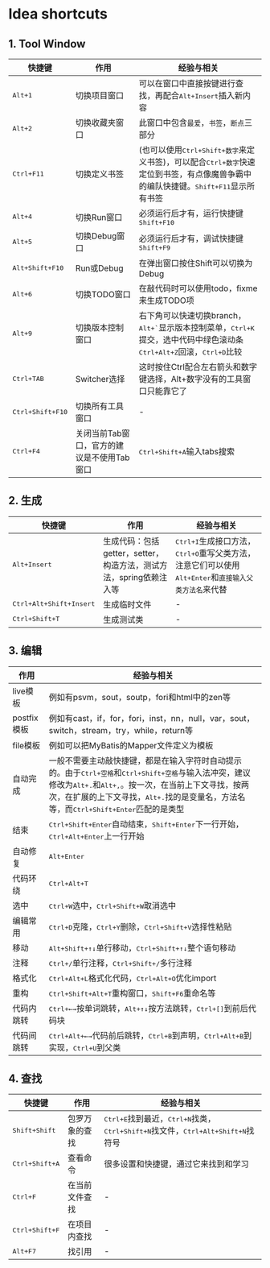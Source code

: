 # Idea shortcuts

## 1. Tool Window

| 快捷键                    | 作用                                       | 经验与相关                                                   |
| ------------------------- | ------------------------------------------ | ------------------------------------------------------------ |
| <kbd>Alt+1</kbd>          | 切换项目窗口                               | 可以在窗口中直接按键进行查找，再配合<kbd>Alt+Insert</kbd>插入新内容 |
| <kbd>Alt+2</kbd>          | 切换收藏夹窗口                             | 此窗口中包含`最爱`，`书签`，`断点`三部分                     |
| <kbd>Ctrl+F11</kbd>       | 切换定义书签                               | (也可以使用<kbd>Ctrl+Shift+数字</kbd>来定义书签)，可以配合<kbd>Ctrl+数字</kbd>快速定位到书签，有点像魔兽争霸中的编队快捷键。<kbd>Shift+F11</kbd>显示所有书签 |
| <kbd>Alt+4</kbd>          | 切换Run窗口                                | 必须运行后才有，运行快捷键<kbd>Shift+F10</kbd>               |
| <kbd>Alt+5</kbd>          | 切换Debug窗口                              | 必须运行后才有，调试快捷键<kbd>Shift+F9</kbd>                |
| <kbd>Alt+Shift+F10</kbd>  | Run或Debug                                 | 在弹出窗口按住Shift可以切换为Debug                           |
| <kbd>Alt+6</kbd>          | 切换TODO窗口                               | 在敲代码时可以使用todo，fixme来生成TODO项                    |
| <kbd>Alt+9</kbd>          | 切换版本控制窗口                           | 右下角可以快速切换branch，<kbd>Alt+\`</kbd>显示版本控制菜单，<kbd>Ctrl+K</kbd>提交，选中代码中绿色滚动条<kbd>Ctrl+Alt+Z</kbd>回滚，<kbd>Ctrl+D</kbd>比较 |
| <kbd>Ctrl+TAB</kbd>       | Switcher选择                               | 这时按住Ctrl配合左右箭头和数字键选择，Alt+数字没有的工具窗口只能靠它了 |
| <kbd>Ctrl+Shift+F10</kbd> | 切换所有工具窗口                           | -                                                            |
| <kbd>Ctrl+F4</kbd>        | 关闭当前Tab窗口，官方的建议是不使用Tab窗口 | <kbd>Ctrl+Shift+A</kbd>输入tabs搜索                          |

## 2. 生成
| 快捷键                           | 作用                                                         | 经验与相关                                                   |
| -------------------------------- | ------------------------------------------------------------ | ------------------------------------------------------------ |
| <kbd>Alt+Insert</kbd>            | 生成代码：包括getter，setter，构造方法，测试方法，spring依赖注入等 | <kbd>Ctrl+I</kbd>生成接口方法，<kbd>Ctrl+O</kbd>重写父类方法，注意它们可以使用<kbd>Alt+Enter</kbd>和`直接输入父类方法名`来代替 |
| <kbd>Ctrl+Alt+Shift+Insert</kbd> | 生成临时文件                                                 | -                                                            |
| <kbd>Ctrl+Shift+T</kbd>          | 生成测试类                                                   | -                                                            |

## 3. 编辑
| 作用        | 经验与相关                                                   |
| ----------- | ------------------------------------------------------------ |
| live模板    | 例如有psvm，sout，soutp，fori和html中的zen等                 |
| postfix模板 | 例如有cast，if，for，fori，inst，nn，null，var，sout，switch，stream，try，while，return等 |
| file模板    | 例如可以把MyBatis的Mapper文件定义为模板                      |
| 自动完成    | 一般不需要主动敲快捷键，都是在输入字符时自动提示的。由于<kbd>Ctrl+空格</kbd>和<kbd>Ctrl+Shift+空格</kbd>与输入法冲突，建议修改为<kbd>Alt+.</kbd>和<kbd>Alt+,</kbd>。按一次，在当前上下文寻找，按两次，在扩展的上下文寻找，<kbd>Alt+.</kbd>找的是变量名，方法名等，而<kbd>Ctrl+Shift+Enter</kbd>匹配的是类型 |
| 结束        | <kbd>Ctrl+Shift+Enter</kbd>自动结束，<kbd>Shift+Enter</kbd>下一行开始，<kbd>Ctrl+Alt+Enter</kbd>上一行开始 |
| 自动修复    | <kbd>Alt+Enter</kbd>                                         |
| 代码环绕    | <kbd>Ctrl+Alt+T</kbd>                                        |
| 选中        | <kbd>Ctrl+W</kbd>选中，<kbd>Ctrl+Shift+W</kbd>取消选中       |
| 编辑常用    | <kbd>Ctrl+D</kbd>克隆，<kbd>Ctrl+Y</kbd>删除，<kbd>Ctrl+Shift+V</kbd>选择性粘贴 |
| 移动        | <kbd>Alt+Shift+&uarr;&darr;</kbd>单行移动，<kbd>Ctrl+Shift+&uarr;&darr;</kbd>整个语句移动 |
| 注释        | <kbd>Ctrl+/</kbd>单行注释，<kbd>Ctrl+Shift+/</kbd>多行注释   |
| 格式化      | <kbd>Ctrl+Alt+L</kbd>格式化代码，<kbd>Ctrl+Alt+O</kbd>优化import |
| 重构        | <kbd>Ctrl+Shift+Alt+T</kbd>重构窗口，<kbd>Shift+F6</kbd>重命名等 |
| 代码内跳转  | <kbd>Ctrl+&larr;&rarr;</kbd>按单词跳转，<kbd>Alt+&uarr;&darr;</kbd>按方法跳转，<kbd>Ctrl+[]</kbd>到前后代码块 |
| 代码间跳转  | <kbd>Ctrl+Alt+&larr;&rarr;</kbd>代码前后跳转，<kbd>Ctrl+B</kbd>到声明，<kbd>Ctrl+Alt+B</kbd>到实现，<kbd>Ctrl+U</kbd>到父类 |

## 4. 查找
| 快捷键                  | 作用           | 经验与相关                                                   |
| ----------------------- | -------------- | ------------------------------------------------------------ |
| <kbd>Shift+Shift</kbd>  | 包罗万象的查找 | <kbd>Ctrl+E</kbd>找到最近，<kbd>Ctrl+N</kbd>找类，<kbd>Ctrl+Shift+N</kbd>找文件，<kbd>Ctrl+Alt+Shift+N</kbd>找符号 |
| <kbd>Ctrl+Shift+A</kbd> | 查看命令       | 很多设置和快捷键，通过它来找到和学习                         |
| <kbd>Ctrl+F</kbd>       | 在当前文件查找 | -                                                            |
| <kbd>Ctrl+Shift+F</kbd> | 在项目内查找   | -                                                            |
| <kbd>Alt+F7</kbd>       | 找引用         | -                                                            |